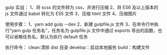 gulp 实战：
1、将 scss 的文件转为 css，并进行压缩
2、将 ES6 及以上版本的 js 文件通过 babel 转化为 ES5 文件
3、压缩 html 文件
4、压缩图片

使用步骤：
1、yarn add gulp --dev
2、新建 gulpfile.js 文件
3、在命令行中执行“yarn gulp 任务名”，任务名为 gulpfile.js 文件中通过 exports 导出的函数，也可以省略任务名，默认为执行 default 任务

执行命令：
clean:清除 dist 目录
develop：启动本地服务
build：构建文件

